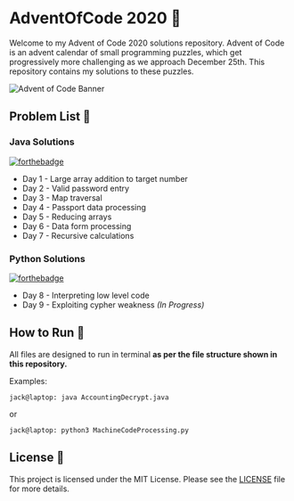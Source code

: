 # AdventOfCode 2020 🎄

Welcome to my Advent of Code 2020 solutions repository. Advent of Code is an advent calendar of small programming puzzles, which get progressively more challenging as we approach December 25th. This repository contains my solutions to these puzzles.

![Advent of Code Banner](<https://camo.githubusercontent.com/45e775d95451f2bda211ee757d1a959671cf4c762feb1e7ccaca59925704e333/68747470733a2f2f626c6f67732e7361702e636f6d2f77702d636f6e74656e742f75706c6f6164732f323032302f31312f456b616f5151545845414d4134424e2e6a7067>)

## Problem List 🎁

### Java Solutions
[![forthebadge](https://forthebadge.com/images/badges/made-with-java.svg)](https://forthebadge.com)

- Day 1 - Large array addition to target number
- Day 2 - Valid password entry
- Day 3 - Map traversal
- Day 4 - Passport data processing
- Day 5 - Reducing arrays
- Day 6 - Data form processing
- Day 7 - Recursive calculations

### Python Solutions
[![forthebadge](https://forthebadge.com/images/badges/made-with-python.svg)](https://forthebadge.com)

- Day 8 - Interpreting low level code
- Day 9 - Exploiting cypher weakness *(In Progress)*

## How to Run 🏃

All files are designed to run in terminal **as per the file structure shown in this repository.**

Examples:

```console
jack@laptop: java AccountingDecrypt.java
```
or
```console
jack@laptop: python3 MachineCodeProcessing.py
```

## License 📄

This project is licensed under the MIT License. Please see the [LICENSE](LICENSE) file for more details.

